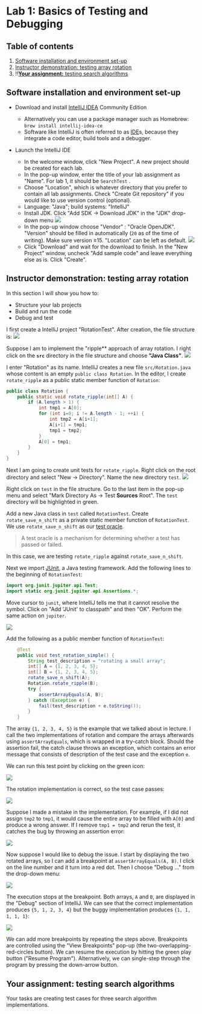 # Lab 1: Basics of Testing and Debugging

## Table of contents

1. [Software installation and environment set-up](#software-installation-and-environment-set-up)
2. [Instructor demonstration: testing array rotation](#instructor-demonstration-testing-array-rotation)
3. ‼️[**Your assignment:** testing search algorithms](#your-assignment-testing-search-algorithms)

## Software installation and environment set-up

+ Download and install [IntelliJ IDEA](https://www.jetbrains.com/idea/download) Community Edition
  - Alternatively you can use a package manager such as Homebrew: `brew install intellij-idea-ce`
  - Software like IntelliJ is often referred to as
    [IDE](https://en.wikipedia.org/wiki/Integrated_development_environment)s, 
    because they integrate a code editor, build tools and a debugger.

+ Launch the IntelliJ IDE
  - In the welcome window, click "New Project". A new project should be created for each lab.
  - In the pop-up window, enter the title of your lab assignment as "Name".
    For lab 1, it should be `SearchTest` .
  - Choose "Location", which is whatever directory that you prefer to contain
    all lab assignments. Check "Create Git repository" if you would like to use
    version control (optional).
  - Language: "Java"; build systems: "IntelliJ"
  - Install JDK. Click "Add SDK -> Download JDK" in the "JDK" drop-down menu
    ![](resources/lab1/install_jdk.png)
  - In the pop-up window choose "Vendor" : "Oracle OpenJDK". "Version" should
    be filled in automatically (`20` as of the time of writing).
    Make sure version ≥15. "Location" can be left as default.
    ![](resources/lab1/jdk_version.png)
  - Click "Download" and wait for the download to finish. In the "New Project"
    window, uncheck "Add sample code" and leave everything else as is. Click "Create".

## Instructor demonstration: testing array rotation

In this section I will show you how to:

- Structure your lab projects
- Build and run the code
- Debug and test

I first create a IntelliJ project "RotationTest". After creation, the file structure is:
![](resources/lab1/mint_proj.png)

Suppose I am to implement the "ripple** approach of array rotation. I right click on the 
**`src`** directory in the file structure and choose **"Java Class"**.
![](resources/lab1/new_java_class.png)

I enter "Rotation" as its name. IntelliJ creates a new file `src/Rotation.java` whose
content is an empty `public class Rotation`. In the editor, I create `rotate_ripple` 
as a public static member function of `Rotation`:

```java
public class Rotation {
    public static void rotate_ripple(int[] A) {
        if (A.length > 1) {
            int tmp1 = A[0];
            for (int i=0; i != A.length - 1; ++i) {
                int tmp2 = A[i+1];
                A[i+1] = tmp1;
                tmp1 = tmp2;
            }
            A[0] = tmp1;
        }
    }
}
```

Next I am going to create unit tests for `rotate_ripple`. Right click on the root
directory and select "New -> Directory". Name the new directory `test`.
![](resources/lab1/new_test_dir.png)

Right click on `test` in the file structure. Go to the last item in the pop-up menu
and select "Mark Directory As -> Test **Sources** Root". The `test` directory will be
highlighted in green.

Add a new Java class in `test` called `RotationTest`. Create `rotate_save_n_shift`
as a private static member function of `RotationTest`. We use `rotate_save_n_shift`
as our [test oracle](https://en.wikipedia.org/wiki/Test_oracle).

>  A test oracle is a mechanism for determining whether a test has passed or failed.

In this case, we are testing `rotate_ripple` against `rotate_save_n_shift`.

Next we import [JUnit](https://junit.org), a Java testing framework. Add the following
lines to the beginning of `RotationTest`:

```java
import org.junit.jupiter.api.Test;
import static org.junit.jupiter.api.Assertions.*;
```

Move cursor to `junit`, where IntelliJ tells me that it cannot resolve the symbol.
Click on "Add 'JUnit' to classpath" and then "OK". Perform the same action on `jupiter`.

![](resources/lab1/add_junit.png)

Add the following as a public member function of `RotationTest`:

```java
    @Test
    public void test_rotation_simple() {
        String test_description = "rotating a small array";
        int[] A = {1, 2, 3, 4, 5};
        int[] B = {1, 2, 3, 4, 5};
        rotate_save_n_shift(A);
        Rotation.rotate_ripple(B);
        try {
            assertArrayEquals(A, B);
        } catch (Exception e) {
            fail(test_description + e.toString());
        }
    }
```

The array `{1, 2, 3, 4, 5}` is the example that we talked about in lecture.
I call the two implementations of rotation and compare the arrays afterwards
using `assertArrayEquals`, which is wrapped in a try-catch block. Should the
assertion fail, the catch clause throws an exception, which contains an error
message that consists of description of the test case and the exception `e`.

We can run this test point by clicking on the green icon:

![](resources/lab1/run_test.png)

The rotation implementation is correct, so the test case passes:

![](resources/lab1/test_success.png)

<!-- TODO add random number generation -->

Suppose I made a mistake in the implementation. For example, if I did not assign `tmp2`
to `tmp1`, it would cause the entire array to be filled with `A[0]` and produce a wrong
answer. If I remove `tmp1 = tmp2` and rerun the test, it catches the bug by throwing
an assertion error:

![](resources/lab1/test_fail.png)

Now suppose I would like to debug the issue. I start by displaying the two rotated arrays,
so I can add a breakpoint at `assertArrayEquals(A, B)`. I click on the line number and
it turn into a red dot. Then I choose "Debug ..." from the drop-down menu:

![](resources/lab1/debug.png)

The execution stops at the breakpoint. Both arrays, `A` and `B`, are displayed in the "Debug"
section of IntelliJ. We can see that the correct implementation produces `{5, 1, 2, 3, 4}` but
the buggy implementation produces `{1, 1, 1, 1, 1}`:

![](resources/lab1/breakpoint.png)

We can add more breakpoints by repeating the steps above. Breakpoints are controlled
using the "View Breakpoints" pop-up (the two-overlapping-red-circles button).
We can resume the execution by hitting the green play button ("Resume Program").
Alternatively, we can single-step through the program by pressing the down-arrow button.

## Your assignment: testing search algorithms

Your tasks are creating test cases for three search algorithm implementations.
